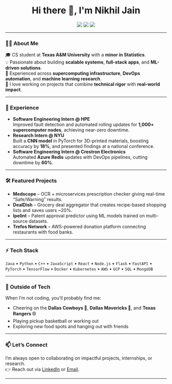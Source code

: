 <h1 align="center">Hi there 👋, I'm Nikhil Jain</h1>
<p align="center">
  <a href="mailto:jain.nikhil1005@gmail.com"><img src="https://img.shields.io/badge/Email-D14836?style=flat&logo=gmail&logoColor=white" /></a>
  <a href="https://www.linkedin.com/in/nikhiljain"><img src="https://img.shields.io/badge/LinkedIn-0077B5?style=flat&logo=linkedin&logoColor=white" /></a>
  <a href="https://github.com/jainnikhil1005"><img src="https://img.shields.io/badge/GitHub-181717?style=flat&logo=github&logoColor=white" /></a>
</p>

---

### 👨‍💻 About Me
🎓 CS student at **Texas A&M University** with a **minor in Statistics**.  
💡 Passionate about building **scalable systems**, **full-stack apps**, and **ML-driven solutions**.  
🚀 Experienced across **supercomputing infrastructure**, **DevOps automation**, and **machine learning research**.  
🤝 I love working on projects that combine **technical rigor** with **real-world impact**.  

---

### 💼 Experience
- **Software Engineering Intern @ HPE**  
  Improved fault detection and automated rolling updates for **1,000+ supercomputer nodes**, achieving near-zero downtime.  
- **Research Intern @ NYU**  
  Built a **CNN model** in PyTorch for 3D-printed materials, boosting accuracy by **18%**, and presented findings at a national conference.  
- **Software Engineering Intern @ Crestron Electronics**  
  Automated **Azure Redis** updates with DevOps pipelines, cutting downtime by **60%**.  

---

### 🛠️ Featured Projects
- **Medscope** – OCR + microservices prescription checker giving real-time “Safe/Warning” results.  
- **DealDish** – Grocery deal aggregator that creates recipe-based shopping lists and saves users ~20%.  
- **Ipelint** – Patent approval predictor using ML models trained on multi-source datasets.  
- **Trefos Network** – AWS-powered donation platform connecting restaurants with food banks.  

---

### ⚡ Tech Stack
`Java` • `Python` • `C++` • `JavaScript` • `React` • `Node.js` • `Flask` • `FastAPI` • `PyTorch` • `TensorFlow` • `Docker` • `Kubernetes` • `AWS` • `GCP` • `SQL` • `MongoDB`  

---

### 🏈 Outside of Tech
When I’m not coding, you’ll probably find me:  
- Cheering on the **Dallas Cowboys 🏈**, **Dallas Mavericks 🏀**, and **Texas Rangers ⚾**  
- Playing pickup basketball or working out  
- Exploring new food spots and hanging out with friends  

---

### 📫 Let’s Connect
I’m always open to collaborating on impactful projects, internships, or research.  
👉 Reach out via [LinkedIn](https://www.linkedin.com/in/nikhiljain) or [Email](mailto:jain.nikhil1005@gmail.com).  

---
